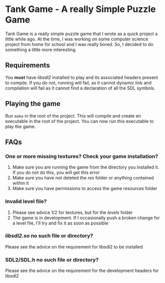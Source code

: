 # Tank Game - A really Simple Puzzle Game

Tank Game is a really simple puzzle game that I wrote as a quick project a little while ago. At the time, I was working on some computer science project from home for school and I was really bored. So, I decided to do something a little more interesting.

## Requirements

You **must** have *libsdl2* installed to play and its associated headers present to compile. If you do not, running will fail, as it cannot dynamic link and compilation will fail as it cannot find a declaration of all the SDL symbols.

## Playing the game

Run ``make`` in the root of the project. This will compile and create en executable in the root of the project. You can now run this executable to play the game.

## FAQs

### One or more missing textures? Check your game installation?

1. Make sure you are running the game from the directory you installed it. If you do not do this, you will get this error
1. Make sure you have not deleted the *res* folder or anything contained within it
1. Make sure you have permissions to access the game resources folder

### Invalid level file?

1. Please see advice 1/2 for textures, but for the *levels* folder
1. The game is in development. If I occasionally push a broken change for a level file, I'll try and fix it as soon as possible

### *libsdl2.so* no such file or directory?

Please see the advice on the requirement for libsdl2 to be installed

### SDL2/SDL.h no such file or directory?

Please see the advice on the requirement for the development headers for libsdl2
